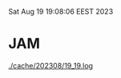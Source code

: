 Sat Aug 19 19:08:06 EEST 2023
# JAM
<a href='./cache/202308/19_19.log'>./cache/202308/19_19.log</a>
